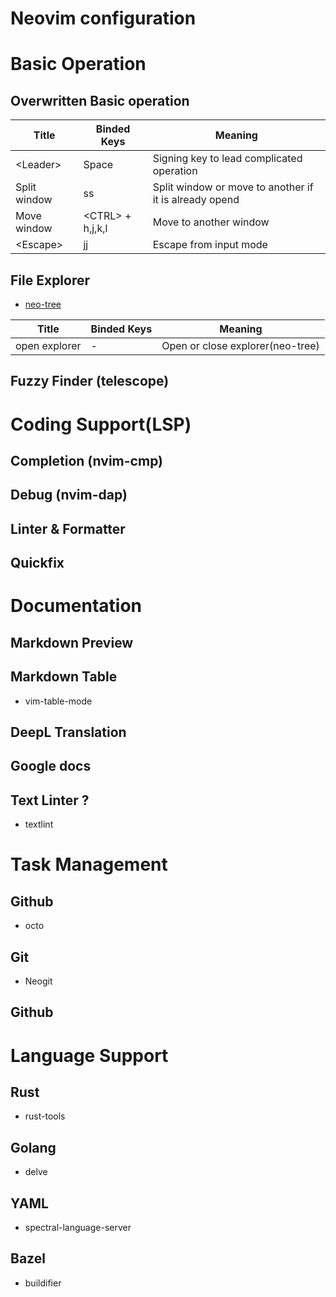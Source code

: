 # Neovim configuration

# Basic Operation

## Overwritten Basic operation
| Title        | Binded Keys        | Meaning                                                |
|--------------|--------------------|--------------------------------------------------------|
| \<Leader\>   | Space              | Signing key to lead complicated operation              |
| Split window | ss                 | Split window or move to another if it is already opend |
| Move window  | \<CTRL\> + h,j,k,l | Move to another window                                 |
| \<Escape\>   | jj                 | Escape from input mode                                 |


## File Explorer
- [neo-tree](https://github.com/nvim-neo-tree/neo-tree.nvim)

| Title         | Binded Keys | Meaning                          |
|---------------|-------------|----------------------------------|
| open explorer | -           | Open or close explorer(neo-tree) |

## Fuzzy Finder (telescope)


# Coding Support(LSP)

## Completion (nvim-cmp)

## Debug (nvim-dap)

## Linter & Formatter

## Quickfix

# Documentation
## Markdown Preview

## Markdown Table
- vim-table-mode

## DeepL Translation

## Google docs

## Text Linter ?
- textlint

# Task Management
## Github
- octo

## Git
- Neogit

## Github



# Language Support
## Rust
- rust-tools
## Golang
- delve

## YAML
- spectral-language-server

## Bazel
- buildifier

